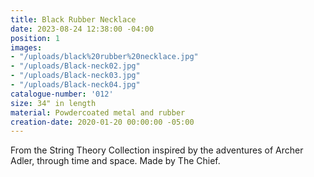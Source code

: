 ```yaml
---
title: Black Rubber Necklace
date: 2023-08-24 12:38:00 -04:00
position: 1
images:
- "/uploads/black%20rubber%20necklace.jpg"
- "/uploads/Black-neck02.jpg"
- "/uploads/Black-neck03.jpg"
- "/uploads/Black-neck04.jpg"
catalogue-number: '012'
size: 34" in length
material: Powdercoated metal and rubber
creation-date: 2020-01-20 00:00:00 -05:00
---
```


From the String Theory Collection inspired by the adventures of Archer Adler, through time and space. 
Made by The Chief. 